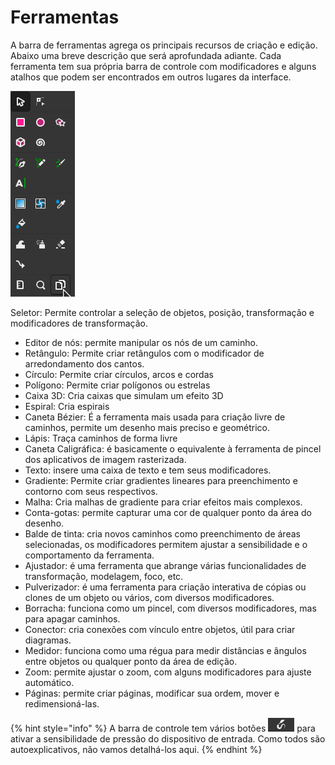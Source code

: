 # Ferramentas

A barra de ferramentas agrega os principais recursos de criação e edição. Abaixo uma breve descrição que será aprofundada adiante. Cada ferramenta tem sua própria barra de controle com modificadores e alguns atalhos que podem ser encontrados em outros lugares da interface.

![](<../.gitbook/assets/image (21) (1) (1) (1).png>)

​​Seletor: Permite controlar a seleção de objetos, posição, transformação e modificadores de transformação.&#x20;

* Editor de nós: permite manipular os nós de um caminho.
* Retângulo: Permite criar retângulos com o modificador de arredondamento dos cantos.
* Círculo: Permite criar círculos, arcos e cordas
* Polígono: Permite criar polígonos ou estrelas
* Caixa 3D: Cria caixas que simulam um efeito 3D
* Espiral: Cria espirais
* Caneta Bézier: É a ferramenta mais usada para criação livre de caminhos, permite um desenho mais preciso e geométrico.
* Lápis: Traça caminhos de forma livre&#x20;
* Caneta Caligráfica: é basicamente o equivalente à  ferramenta de pincel dos aplicativos de imagem rasterizada.&#x20;
* Texto: insere uma caixa de texto e tem seus modificadores.
* Gradiente: Permite criar gradientes lineares para preenchimento e contorno com seus respectivos.
* Malha: Cria malhas de gradiente para criar efeitos mais complexos.
* Conta-gotas: permite capturar uma cor de qualquer ponto da área do desenho.
* Balde de tinta: cria novos caminhos como preenchimento de áreas selecionadas, os modificadores permitem ajustar a sensibilidade e o comportamento da ferramenta.
* Ajustador: é uma ferramenta que abrange várias funcionalidades de transformação, modelagem, foco, etc.
* Pulverizador: é uma ferramenta para criação interativa de cópias ou clones de um objeto ou vários, com diversos modificadores.
* Borracha: funciona como um pincel, com diversos modificadores, mas para apagar caminhos.
* Conector: cria conexões com vínculo entre objetos, útil para criar diagramas.
* Medidor: funciona como uma régua para medir distâncias e ângulos entre objetos ou qualquer ponto da área de edição.
* Zoom: permite ajustar o zoom, com alguns modificadores para ajuste automático.
* Páginas: permite criar páginas, modificar sua ordem, mover e redimensioná-las.

{% hint style="info" %}
A barra de controle tem vários botões ![](<../.gitbook/assets/image (20) (1) (1) (1).png>) para ativar a sensibilidade de pressão do dispositivo de entrada. Como todos são autoexplicativos, não vamos detalhá-los aqui.
{% endhint %}
